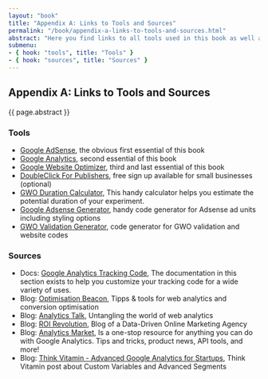 ```yaml
---
layout: "book"
title: "Appendix A: Links to Tools and Sources"
permalink: "/book/appendix-a-links-to-tools-and-sources.html"
abstract: "Here you find links to all tools used in this book as well as links to all kind of sources that helped in the process of writing it."
submenu:
- { hook: "tools", title: "Tools" }
- { hook: "sources", title: "Sources" }
---
```

## Appendix A: Links to Tools and Sources

{{ page.abstract }}

### Tools<a name="tools">&nbsp;</a>

* [Google AdSense](http://www.google.com/adsense "Google AdSense homepage"), the obvious first essential of this book
* [Google Analytics](http://www.google.com/analytics/ "Google Analytics homepage"), second essential of this book
* [Google Website Optimizer](http://www.google.com/websiteoptimizer "Google Website Optimizer homepage"), third and last essential of this book
* [DoubleClick For Publishers](http://www.google.com/dfp "DoubleClick For Publishers homepage"), free sign up available for small businesses (optional)
* [GWO Duration Calculator](https://www.google.com/analytics/siteopt/siteopt/help/calculator.html "Google Website Optimizer Duration Calculator"), This handy calculator helps you estimate the potential duration of your experiment.
* [Google Adsense Generator](http://www.adsense-generator.com/ "Google Adsense Generator"), handy code generator for Adsense ad units including styling options
* [GWO Validation Generator](/verification.html "GWO Validation Generator"), code generator for GWO validation and website codes

### Sources<a name="sources">&nbsp;</a>

* Docs: [Google Analytics Tracking Code](http://code.google.com/apis/analytics/docs/tracking/home.html "Google Analytics Tracking Code - The documentation in this section exists to help you customize your tracking code for a wide variety of uses."), The documentation in this section exists to help you customize your tracking code for a wide variety of uses.
* Blog: [Optimisation Beacon](http://www.optimisationbeacon.com/ "Optimisation Beacon - Tipps & tools for web analytics and conversion optimisation"), Tipps & tools for web analytics and conversion optimisation
* Blog: [Analytics Talk](http://cutroni.com/blog/ "Analytics Talk - Untangling the world of web analytics"), Untangling the world of web analytics
* Blog: [ROI Revolution](http://www.roirevolution.com/blog/ "ROI Revolution - Blog of a Data-Driven Online Marketing Agency"), Blog of a Data-Driven Online Marketing Agency
* Blog: [Analytics Market](http://www.analyticsmarket.com/blog?redirect=no "Analytics Market - Is a one-stop resource for anything you can do with Google Analytics. Tips and tricks, product news, API tools, and more!"), Is a one-stop resource for anything you can do with Google Analytics. Tips and tricks, product news, API tools, and more!
* Blog: [Think Vitamin - Advanced Google Analytics for Startups](http://thinkvitamin.com/business/analytics/google-analytics-tweaks/ "ROI Revolution - Blog of a Data-Driven Online Marketing Agency"), Think Vitamin post about Custom Variables and Advanced Segments